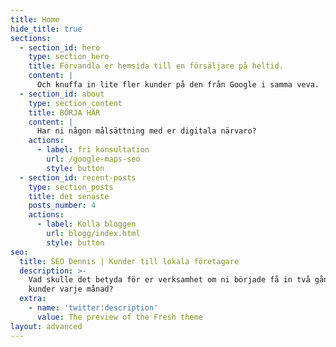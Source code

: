 ```yaml
---
title: Home
hide_title: true
sections:
  - section_id: hero
    type: section_hero
    title: Förvandla er hemsida till en försäljare på heltid.
    content: |
      Och knuffa in lite fler kunder på den från Google i samma veva.
  - section_id: about
    type: section_content
    title: BÖRJA HÄR
    content: |
      Har ni någon målsättning med er digitala närvaro? 
    actions:
      - label: fri konsultation
        url: /google-maps-seo
        style: button
  - section_id: recent-posts
    type: section_posts
    title: det senaste
    posts_number: 4
    actions:
      - label: Kolla bloggen
        url: blogg/index.html
        style: button
seo:
  title: SEO Dennis | Kunder till lokala företagare
  description: >-
    Vad skulle det betyda för er verksamhet om ni började få in två gånger fler
    kunder varje månad? 
  extra:
    - name: 'twitter:description'
      value: The preview of the Fresh theme
layout: advanced
---
```

